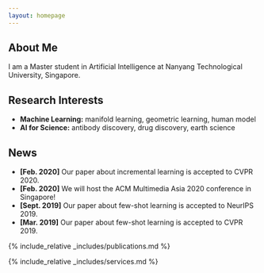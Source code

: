 ```yaml
---
layout: homepage
---
```


## About Me

I am a Master student in Artificial Intelligence at Nanyang Technological University, Singapore.

## Research Interests

- **Machine Learning:** manifold learning, geometric learning, human model
- **AI for Science:** antibody discovery, drug discovery, earth science

## News

- **[Feb. 2020]** Our paper about incremental learning is accepted to CVPR 2020.
- **[Feb. 2020]** We will host the ACM Multimedia Asia 2020 conference in Singapore!
- **[Sept. 2019]** Our paper about few-shot learning is accepted to NeurIPS 2019.
- **[Mar. 2019]** Our paper about few-shot learning is accepted to CVPR 2019.

{% include_relative _includes/publications.md %}

{% include_relative _includes/services.md %}
